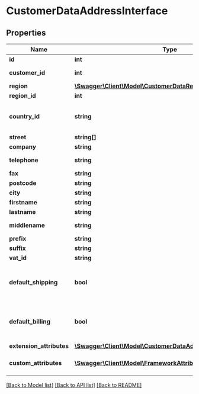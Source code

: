 # CustomerDataAddressInterface

## Properties
Name | Type | Description | Notes
------------ | ------------- | ------------- | -------------
**id** | **int** | ID | [optional] 
**customer_id** | **int** | Customer ID | [optional] 
**region** | [**\Swagger\Client\Model\CustomerDataRegionInterface**](CustomerDataRegionInterface.md) |  | [optional] 
**region_id** | **int** | Region ID | [optional] 
**country_id** | **string** | Country code in ISO_3166-2 format | [optional] 
**street** | **string[]** | Street | [optional] 
**company** | **string** | Company | [optional] 
**telephone** | **string** | Telephone number | [optional] 
**fax** | **string** | Fax number | [optional] 
**postcode** | **string** | Postcode | [optional] 
**city** | **string** | City name | [optional] 
**firstname** | **string** | First name | [optional] 
**lastname** | **string** | Last name | [optional] 
**middlename** | **string** | Middle name | [optional] 
**prefix** | **string** | Prefix | [optional] 
**suffix** | **string** | Suffix | [optional] 
**vat_id** | **string** | Vat id | [optional] 
**default_shipping** | **bool** | If this address is default shipping address. | [optional] 
**default_billing** | **bool** | If this address is default billing address | [optional] 
**extension_attributes** | [**\Swagger\Client\Model\CustomerDataAddressExtensionInterface**](CustomerDataAddressExtensionInterface.md) |  | [optional] 
**custom_attributes** | [**\Swagger\Client\Model\FrameworkAttributeInterface[]**](FrameworkAttributeInterface.md) | Custom attributes values. | [optional] 

[[Back to Model list]](../README.md#documentation-for-models) [[Back to API list]](../README.md#documentation-for-api-endpoints) [[Back to README]](../README.md)


